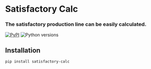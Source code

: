 # Satisfactory Calc
### The satisfactory production line can be easily calculated.




[![PyPI](https://img.shields.io/pypi/v/satisfactory-calc)](https://pypi.org/project/satisfactory-calc/)
![Python versions](https://img.shields.io/pypi/pyversions/satisfactory-calc)


## Installation
```bash
pip install satisfactory-calc
```
